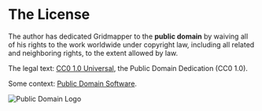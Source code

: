 The License
===========

The author has dedicated Gridmapper to the **public domain** by
waiving all of his rights to the work worldwide under copyright law,
including all related and neighboring rights, to the extent allowed by
law.

The legal text:
[CC0 1.0 Universal](http://creativecommons.org/publicdomain/zero/1.0/),
the Public Domain Dedication (CC0 1.0).

Some context:
[Public Domain Software](https://en.wikipedia.org/wiki/Public_domain_software).

![Public Domain Logo](https://upload.wikimedia.org/wikipedia/commons/thumb/5/52/Cc-zero.svg/140px-Cc-zero.svg.png)
